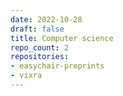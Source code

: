 ```yaml
---
date: 2022-10-28
draft: false
title: Computer science
repo_count: 2
repositories:
- easychair-preprints
- vixra
---
```



